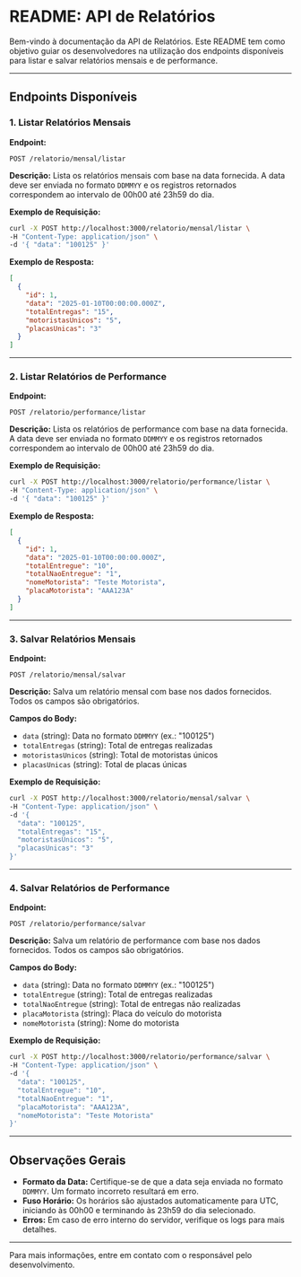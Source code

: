 # README: API de Relatórios

Bem-vindo à documentação da API de Relatórios. Este README tem como objetivo guiar os desenvolvedores na utilização dos endpoints disponíveis para listar e salvar relatórios mensais e de performance.

---

## Endpoints Disponíveis

### 1. Listar Relatórios Mensais
**Endpoint:**
```
POST /relatorio/mensal/listar
```

**Descrição:**
Lista os relatórios mensais com base na data fornecida. A data deve ser enviada no formato `DDMMYY` e os registros retornados correspondem ao intervalo de 00h00 até 23h59 do dia.

**Exemplo de Requisição:**
```bash
curl -X POST http://localhost:3000/relatorio/mensal/listar \
-H "Content-Type: application/json" \
-d '{ "data": "100125" }'
```

**Exemplo de Resposta:**
```json
[
  {
    "id": 1,
    "data": "2025-01-10T00:00:00.000Z",
    "totalEntregas": "15",
    "motoristasUnicos": "5",
    "placasUnicas": "3"
  }
]
```

---

### 2. Listar Relatórios de Performance
**Endpoint:**
```
POST /relatorio/performance/listar
```

**Descrição:**
Lista os relatórios de performance com base na data fornecida. A data deve ser enviada no formato `DDMMYY` e os registros retornados correspondem ao intervalo de 00h00 até 23h59 do dia.

**Exemplo de Requisição:**
```bash
curl -X POST http://localhost:3000/relatorio/performance/listar \
-H "Content-Type: application/json" \
-d '{ "data": "100125" }'
```

**Exemplo de Resposta:**
```json
[
  {
    "id": 1,
    "data": "2025-01-10T00:00:00.000Z",
    "totalEntregue": "10",
    "totalNaoEntregue": "1",
    "nomeMotorista": "Teste Motorista",
    "placaMotorista": "AAA123A"
  }
]
```

---

### 3. Salvar Relatórios Mensais
**Endpoint:**
```
POST /relatorio/mensal/salvar
```

**Descrição:**
Salva um relatório mensal com base nos dados fornecidos. Todos os campos são obrigatórios.

**Campos do Body:**
- `data` (string): Data no formato `DDMMYY` (ex.: "100125")
- `totalEntregas` (string): Total de entregas realizadas
- `motoristasUnicos` (string): Total de motoristas únicos
- `placasUnicas` (string): Total de placas únicas

**Exemplo de Requisição:**
```bash
curl -X POST http://localhost:3000/relatorio/mensal/salvar \
-H "Content-Type: application/json" \
-d '{
  "data": "100125",
  "totalEntregas": "15",
  "motoristasUnicos": "5",
  "placasUnicas": "3"
}'
```

---

### 4. Salvar Relatórios de Performance
**Endpoint:**
```
POST /relatorio/performance/salvar
```

**Descrição:**
Salva um relatório de performance com base nos dados fornecidos. Todos os campos são obrigatórios.

**Campos do Body:**
- `data` (string): Data no formato `DDMMYY` (ex.: "100125")
- `totalEntregue` (string): Total de entregas realizadas
- `totalNaoEntregue` (string): Total de entregas não realizadas
- `placaMotorista` (string): Placa do veículo do motorista
- `nomeMotorista` (string): Nome do motorista

**Exemplo de Requisição:**
```bash
curl -X POST http://localhost:3000/relatorio/performance/salvar \
-H "Content-Type: application/json" \
-d '{
  "data": "100125",
  "totalEntregue": "10",
  "totalNaoEntregue": "1",
  "placaMotorista": "AAA123A",
  "nomeMotorista": "Teste Motorista"
}'
```

---

## Observações Gerais
- **Formato da Data:** Certifique-se de que a data seja enviada no formato `DDMMYY`. Um formato incorreto resultará em erro.
- **Fuso Horário:** Os horários são ajustados automaticamente para UTC, iniciando às 00h00 e terminando às 23h59 do dia selecionado.
- **Erros:** Em caso de erro interno do servidor, verifique os logs para mais detalhes.

---

Para mais informações, entre em contato com o responsável pelo desenvolvimento.
